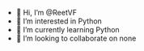 - 👋 Hi, I’m @ReetVF
- 👀 I’m interested in Python
- 🌱 I’m currently learning Python
- 💞️ I’m looking to collaborate on none


<!---
ReetVF/ReetVF is a ✨ special ✨ repository because its `README.md` (this file) appears on your GitHub profile.
You can click the Preview link to take a look at your changes.
--->
